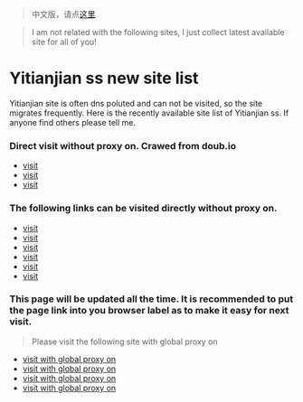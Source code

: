 > 中文版，请点[这里](./倚天剑ss新网站.md)

> I am not related with the following sites, I just collect latest available site for all of you!
# Yitianjian ss new site list
Yitianjian site is often dns poluted and can not be visited, so the site migrates frequently.
Here is the recently available site list of Yitianjian ss. If anyone find others please tell me.
### Direct visit without proxy on. Crawed from doub.io
 - [visit](https://a.hidexx.com)
 - [visit](https://b.hidexx.com)
 - [visit](https://c.hidexx.com)
### The following links can be visited directly without proxy on.
- [visit](https://a.aiguobit.com)
- [visit](https://b.aiguobit.com)
- [visit](https://c.aiguobit.com)
- [visit](https://d.aiguobit.com)
- [visit](https://e.aiguobit.com)
- [visit](https://f.aiguobit.com)
### This page will be updated all the time. It is recommended to put the page link into you browser label as to make it easy for next visit.
> Please visit the following site with global proxy on
- [visit with global proxy on](https://a.yitianjianss.com)
- [visit with global proxy on](https://b.yitianjianss.com)
- [visit with global proxy on](https://c.yitianjianss.com)
- [visit with global proxy on](https://d.yitianjianss.com)
